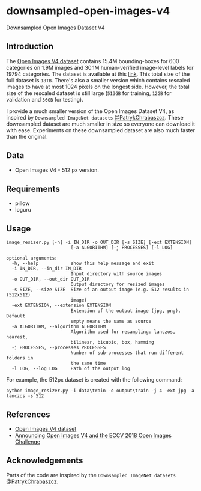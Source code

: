 # downsampled-open-images-v4
Downsampled Open Images Dataset V4

## Introduction
The [Open Images V4 dataset](https://ai.googleblog.com/2018/04/announcing-open-images-v4-and-eccv-2018.html) contains 15.4M bounding-boxes for 600 categories on 1.9M images and 30.1M human-verified image-level labels for 19794 categories. 
The dataset is available at this [link](https://storage.googleapis.com/openimages/web/download.html). This total size of the full dataset is `18TB`. There's also a smaller version which contains rescaled images to have at most 1024 pixels on the longest side. However, the total size of the rescaled dataset is still large (`513GB` for training, `12GB` for validation and `36GB` for testing).

I provide a much smaller version of the Open Images Dataset V4, as inspired by `Downsampled ImageNet datasets` [@PatrykChrabaszcz](https://github.com/PatrykChrabaszcz/Imagenet32_Scripts). These downsampled dataset are much smaller in size so everyone can download it with ease. Experiments on these downsampled dataset are also much faster than the original.

## Data
- Open Images V4 - 512 px version.

## Requirements
- pillow
- loguru

## Usage
```
image_resizer.py [-h] -i IN_DIR -o OUT_DIR [-s SIZE] [-ext EXTENSION]
                        [-a ALGORITHM] [-j PROCESSES] [-l LOG]

optional arguments:
  -h, --help            show this help message and exit
  -i IN_DIR, --in_dir IN_DIR
                        Input directory with source images
  -o OUT_DIR, --out_dir OUT_DIR
                        Output directory for resized images
  -s SIZE, --size SIZE  Size of an output image (e.g. 512 results in (512x512)
                        image)
  -ext EXTENSION, --extension EXTENSION
                        Extension of the output image (jpg, png). Default
                        empty means the same as source
  -a ALGORITHM, --algorithm ALGORITHM
                        Algorithm used for resampling: lanczos, nearest,
                        bilinear, bicubic, box, hamming
  -j PROCESSES, --processes PROCESSES
                        Number of sub-processes that run different folders in
                        the same time
  -l LOG, --log LOG     Path of the output log
```

For example, the 512px dataset is created with the following command:

```
python image_resizer.py -i data\train -o output\train -j 4 -ext jpg -a lanczos -s 512
```


## References

- [Open Images V4 dataset](https://storage.googleapis.com/openimages/web/download.html)
- [Announcing Open Images V4 and the ECCV 2018 Open Images Challenge](https://ai.googleblog.com/2018/04/announcing-open-images-v4-and-eccv-2018.html)

## Acknowledgements ##

Parts of the code are inspired by the `Downsampled ImageNet datasets` [@PatrykChrabaszcz](https://github.com/PatrykChrabaszcz/Imagenet32_Scripts).
